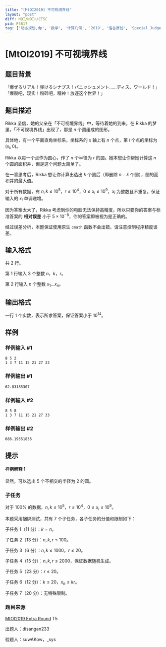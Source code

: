 ```yaml
---
title: "[MtOI2019] 不可视境界线"
layout: "post"
diff: NOI/NOI+/CTSC
pid: P5617
tag: ['动态规划,dp', '数学', '计算几何', '2019', '洛谷原创', 'Special Judge', 'O2优化', '洛谷月赛']
---
```

# [MtOI2019] 不可视境界线
## 题目背景

「爆ぜろリアル！弾けろシナプス！パニッシュメント......ディス、ワールド！」  
「爆裂吧，现实！粉碎吧，精神！放逐这个世界！」  

## 题目描述

Rikka 坚信，她的父亲在「不可视境界线」中，等待着她的到来。在 Rikka 的梦里，「不可视境界线」出现了，那是 $n$ 个圆组成的图形。

具体地，有一个平面直角坐标系，坐标系的 $x$ 轴上有 $n$ 个点，第 $i$ 个点的坐标为 $(x_i,0)$。

Rikka 以每一个点作为圆心，作了 $n$ 个半径为 $r$ 的圆。她本想让你帮她计算这 $n$ 个圆的面积并，但是这个问题太简单了。

在一番思考后，Rikka 想让你计算出选出 $k$ 个圆后（即删除 $n-k$ 个圆），圆的面积并的最大值。

对于所有数据，有 $n,k\leq 10^5$，$r\leq 10^4$，$0\leq x_i\leq 10^9$，$x_i$ 为整数且不重复。保证输入的 $x_i$ 单调递增。

因为答案太大了，Rikka 考虑到你的电脑无法保持高精度，所以只要你的答案与标准答案的 **相对误差** 小于 $5\times 10^{-8}$，你的答案即被视为是正确的。

经过误差分析，本题保证使用原生 `cmath` 函数不会出错，请注意控制程序精度误差。

## 输入格式

共 $2$ 行。

第 $1$ 行输入 $3$ 个整数 $n$，$k$，$r$。

第 $2$ 行输入 $n$ 个整数 $x_1\ldots x_n$。

## 输出格式

一行 $1$ 个实数，表示所求答案，保证答案小于 $10^{14}$。

## 样例

### 样例输入 #1
```
8 5 2
1 3 7 11 15 21 27 33
```
### 样例输出 #1
```
62.83185307
```
### 样例输入 #2
```
8 5 8
1 3 7 11 15 21 27 33
```
### 样例输出 #2
```
686.19551835
```
## 提示

#### 样例解释 1

显然，可以选出 $5$ 个不相交的半径为 $2$ 的圆。

### 子任务

对于 $100\%$ 的数据，$n,k\leq 10^5$，$r\leq 10^4$，$0\leq x_i\leq 10^9$。

本题采用捆绑测试，共有 $7$ 个子任务，各子任务的分值和限制如下：

子任务 $1$（$11$ 分）：$k=n$。

子任务 $2$（$13$ 分）：$n,k,r \leq 100$。

子任务 $3$（$6$ 分）：$n,k \leq 1000$，$r\leq 20$。

子任务 $4$（$15$ 分）：$n,k,r \leq 2000$，保证数据随机生成。

子任务 $5$（$23$ 分）：$r\leq 20$。

子任务 $6$（$12$ 分）：$k\leq 20$，$x_n \leq kr$。

子任务 $7$（$20$ 分）：无特殊限制。

### 题目来源

[MtOI2019 Extra Round](https://www.luogu.org/contest/22840) T5

出题人：disangan233

验题人：suwAKow，_sys

